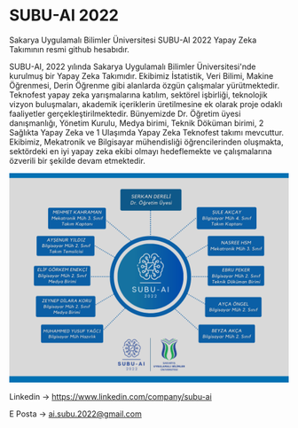 # SUBU-AI 2022
Sakarya Uygulamalı Bilimler Üniversitesi SUBU-AI 2022 Yapay Zeka Takımının resmi github hesabıdır.

SUBU-AI, 2022 yılında Sakarya Uygulamalı Bilimler Üniversitesi'nde kurulmuş bir Yapay Zeka Takımıdır. Ekibimiz İstatistik, Veri Bilimi, Makine Öğrenmesi, Derin Öğrenme gibi alanlarda özgün çalışmalar yürütmektedir. Teknofest yapay zeka yarışmalarına katılım, sektörel işbirliği, teknolojik vizyon buluşmaları, akademik içeriklerin üretilmesine ek olarak proje odaklı faaliyetler gerçekleştirilmektedir. Bünyemizde Dr. Öğretim üyesi danışmanlığı, Yönetim Kurulu, Medya birimi, Teknik Döküman birimi, 2 Sağlıkta Yapay Zeka ve 1 Ulaşımda Yapay Zeka Teknofest takımı mevcuttur. Ekibimiz, Mekatronik ve Bilgisayar mühendisliği öğrencilerinden oluşmakta, sektördeki en iyi yapay zeka ekibi olmayı hedeflemekte ve çalışmalarına özverili bir şekilde devam etmektedir.

<p align="center">
  <img src="https://github.com/mehmet-engineer/SUBU_AI_2022/blob/main/tak%C4%B1m.png" />
</p>

Linkedin -> https://www.linkedin.com/company/subu-ai

E Posta -> ai.subu.2022@gmail.com
